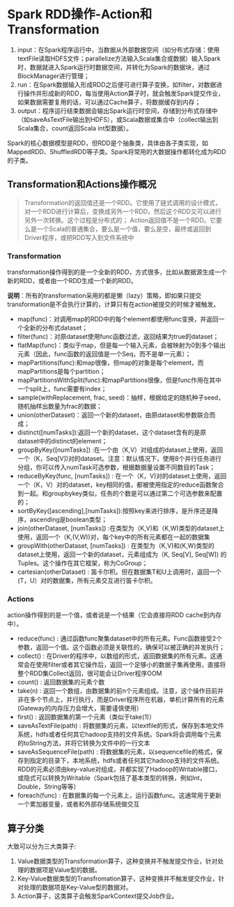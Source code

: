 # Spark RDD操作-Action和Transformation



1. input：在Spark程序运行中，当数据从外部数据空间（如分布式存储：使用textFile读取HDFS文件；parallelize方法输入Scala集合或数据）输入Spark时，数据就进入Spark运行时数据空间，并转化为Spark的数据块，通过BlockManager进行管理；
2. run：在Spark数据输入形成RDD之后便可进行算子变换，如filter，对数据进行操作并形成新的RDD，每当使用Action算子时，就会触发Spark提交作业，如果数据需要复用的话，可以通过Cache算子，将数据缓存到内存；
3. output：程序运行结束数据会输出Spark运行时空间，存储到分布式存储中（如saveAsTextFile输出到HDFS），或Scala数据或集合中（collect输出到Scala集合，count返回Scala int型数据）。


Spark的核心数据模型是RDD，但RDD是个抽象类，具体由各子类实现，如MappedRDD、ShuffledRDD等子类。Spark将常用的大数据操作都转化成为RDD的子类。

## Transformation和Actions操作概况

> Transformation的返回值还是一个RDD。它使用了链式调用的设计模式，对一个RDD进行计算后，变换成另外一个RDD，然后这个RDD又可以进行另外一次转换。这个过程是分布式的；
> Action返回值不是一个RDD。它要么是一个Scala的普通集合，要么是一个值，要么是空，最终或返回到Driver程序，或把RDD写入到文件系统中

### Transformation

transformation操作得到的是一个全新的RDD，方式很多，比如从数据源生成一个新的RDD，或者由一个RDD生成一个新的RDD。

**说明**：所有的transformation采用的都是懒（lazy）策略，即如果只提交transformation是不会执行计算的，计算只有在action被提交的时候才被触发。

- map(func)：对调用map的RDD中的每个element都使用func变换，并返回一个全新的分布式dataset；
- filter(func)：对原dataset使用func函数过滤，返回结果为true的dataset；
- flatMap(func)：类似于map，但是每一个输入元素，会被映射为0到多个输出元素（因此，func函数的返回值是一个Seq，而不是单一元素）；
- mapPartitions(func):和map很像，但map的对象是每个element，而mapPartitions是每个partition；  
- mapPartitionsWithSplit(func):和mapPartitions很像，但是func作用在其中一个split上，func需要有index；  
- sample(withReplacement, frac, seed)：抽样，根据给定的随机种子seed，随机抽样出数量为frac的数据；
- union(otherDataset)：返回一个新的dataset，由原dataset和参数联合而成；
- distinct([numTasks]):返回一个新的dataset，这个dataset含有的是原dataset中的distinct的element；  
- groupByKey([numTasks]) :在一个由（K,V）对组成的dataset上使用，返回一个（K，Seq[V])对的dataset。注意：默认情况下，使用8个并行任务进行分组，你可以传入numTask可选参数，根据数据量设置不同数目的Task；
- reduceByKey(func, [numTasks]) : 在一个（K，V)对的dataset上使用，返回一个（K，V）对的dataset，key相同的值，都被使用指定的reduce函数聚合到一起。和groupbykey类似，任务的个数是可以通过第二个可选参数来配置的；
- sortByKey([ascending],[numTasks]):按照key来进行排序，是升序还是降序，ascending是boolean类型；
- join(otherDataset, [numTasks]) :在类型为（K,V)和（K,W)类型的dataset上使用，返回一个（K,(V,W))对，每个key中的所有元素都在一起的数据集
- groupWith(otherDataset, [numTasks]) : 在类型为（K,V)和(K,W)类型的dataset上使用，返回一个新的dataset，元素组成为（K, Seq[V], Seq[W]) 的Tuples。这个操作在其它框架，称为CoGroup；
- cartesian(otherDataset) : 笛卡尔积。但在数据集T和U上调用时，返回一个(T，U）对的数据集，所有元素交互进行笛卡尔积。


### Actions

action操作得到的是一个值，或者说是一个结果（它会直接将RDD cache到内存中）。

- reduce(func) : 通过函数func聚集dataset中的所有元素。Func函数接受2个参数，返回一个值。这个函数必须是关联性的，确保可以被正确的并发执行；
- collect() : 在Driver的程序中，以数组的形式，返回数据集的所有元素。这通常会在使用filter或者其它操作后，返回一个足够小的数据子集再使用，直接将整个RDD集Collect返回，很可能会让Driver程序OOM
- count() : 返回数据集的元素个数
- take(n) : 返回一个数组，由数据集的前n个元素组成。注意，这个操作目前并非在多个节点上，并行执行，而是Driver程序所在机器，单机计算所有的元素(Gateway的内存压力会增大，需要谨慎使用）
- first() : 返回数据集的第一个元素（类似于take(1)）
- saveAsTextFile(path) : 将数据集的元素，以textfile的形式，保存到本地文件系统，hdfs或者任何其它hadoop支持的文件系统。Spark将会调用每个元素的toString方法，并将它转换为文件中的一行文本
- saveAsSequenceFile(path) : 将数据集的元素，以sequencefile的格式，保存到指定的目录下，本地系统，hdfs或者任何其它hadoop支持的文件系统。RDD的元素必须由key-value对组成，并都实现了Hadoop的Writable接口，或隐式可以转换为Writable（Spark包括了基本类型的转换，例如Int，Double，String等等）
- foreach(func) : 在数据集的每一个元素上，运行函数func。这通常用于更新一个累加器变量，或者和外部存储系统做交互


## 算子分类


大致可以分为三大类算子:

1. Value数据类型的Transformation算子，这种变换并不触发提交作业，针对处理的数据项是Value型的数据。
2. Key-Value数据类型的Transfromation算子，这种变换并不触发提交作业，针对处理的数据项是Key-Value型的数据对。
3. Action算子，这类算子会触发SparkContext提交Job作业。



